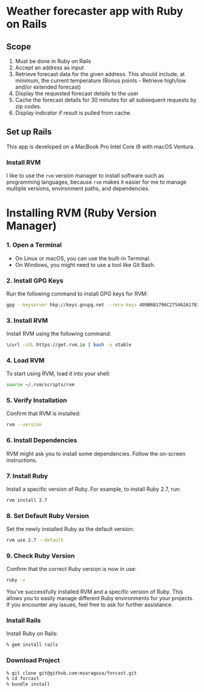 # Weather forecaster app with Ruby on Rails 


## Scope

1. Must be done in Ruby on Rails
2. Accept an address as input
3. Retrieve forecast data for the given address. This should include, at minimum, the current temperature (Bonus points - Retrieve high/low and/or extended forecast)
4. Display the requested forecast details to the user
5. Cache the forecast details for 30 minutes for all subsequent requests by zip codes.
6. Display indicator if result is pulled from cache.

## Set up Rails

This app is developed on a MacBook Pro Intel Core i9  with macOS Ventura.

### Install RVM

I like to use the `rvm` version manager to install software such as programming languages, because `rvm` makes it easier for me to manage multiple versions, environment paths, and dependencies.

# Installing RVM (Ruby Version Manager)

### 1. Open a Terminal
   - On Linux or macOS, you can use the built-in Terminal.
   - On Windows, you might need to use a tool like Git Bash.

### 2. Install GPG Keys
   Run the following command to install GPG keys for RVM:
   ```bash
   gpg --keyserver hkp://keys.gnupg.net --recv-keys 409B6B1796C275462A1703113804BB82D39DC0E3 7D2BAF1CF37B13E2069D6956105BD0E739499BDB
   ```

### 3. Install RVM
   Install RVM using the following command:
   ```bash
   \curl -sSL https://get.rvm.io | bash -s stable
   ```

### 4. Load RVM
   To start using RVM, load it into your shell:
   ```bash
   source ~/.rvm/scripts/rvm
   ```

### 5. Verify Installation
   Confirm that RVM is installed:
   ```bash
   rvm --version
   ```

### 6. Install Dependencies
   RVM might ask you to install some dependencies. Follow the on-screen instructions.

### 7. Install Ruby
   Install a specific version of Ruby. For example, to install Ruby 2.7, run:
   ```bash
   rvm install 2.7
   ```

### 8. Set Default Ruby Version
   Set the newly installed Ruby as the default version:
   ```bash
   rvm use 2.7 --default
   ```

### 9. Check Ruby Version
   Confirm that the correct Ruby version is now in use:
   ```bash
   ruby -v
   ```

You've successfully installed RVM and a specific version of Ruby. This allows you to easily manage different Ruby environments for your projects. If you encounter any issues, feel free to ask for further assistance.

### Install Rails

Install Ruby on Rails:

```sh
% gem install rails
```

### Download Project
```sh
% git clone git@github.com:mzaragoza/forcast.git
% cd forcast
% bundle install
```
